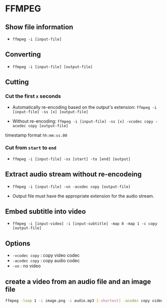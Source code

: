# FFMPEG

## Show file information

- `ffmpeg -i [input-file]`

## Converting

- `ffmpeg -i [input-file] [output-file]`

## Cutting

### Cut the first `x` seconds

- Automatically re-encoding based on the output's extension: `ffmpeg -i [input-file] -ss [x] [output-file]`

- Without re-encoding: `ffmpeg -i [input-file] -ss [x] -vcodec copy -acodec copy [output-file]`

timestamp format `hh:mm:ss.00`

### Cut from `start` to `end`

- `ffmpeg -i [input-file] -ss [start] -to [end] [output]`

## Extract audio stream without re-encodeing

- `ffmpeg -i [input-file] -vn -acodec copy [output-file]`

- Output file must have the appropriate extension for the audio stream.

## Embed subtitle into video

- `ffmpeg -i [input-video] -i [input-subtitle] -map 0 -map 1 -c copy [output-file]`

## Options

- `-vcodec copy` : copy video codec
- `-acodec copy` : copy audio codec
- `-vn` : no video

## create a video from an audio file and an image file

```sh
ffmpeg -loop 1 -i image.png -i audio.mp3 [-shortest] -acodec copy video.mkv
```
